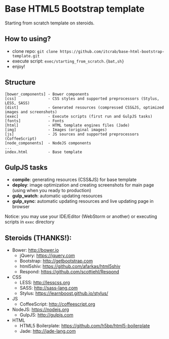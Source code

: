 # Base HTML5 Bootstrap template
Starting from scratch template on steroids.

## How to using?
* clone repo: `git clone https://github.com/itcrab/base-html-bootstrap-template.git`
* execute script: `exec/starting_from_scratch.{bat,sh}`
* enjoy!

## Structure
```
[bower_components] - Bower components
[css]              - CSS styles and supported preprocessors (Stylus, LESS, SASS)
[dist]             - Generated resources (compressed CSS&JS, optimized images and screenshots)
[exec]             - Execute scripts (first run and GulpJS tasks)
[fonts]            - Fonts
[html]             - HTML template engines files (Jade)
[img]              - Images (original images)
[js]               - JS sources and supported preprocessors (CoffeeScript)
[node_components]  - NodeJS components
...
index.html         - Base template
```

## GulpJS tasks
* **compile**: generating resources (CSS&JS) for base template
* **deploy**: image optimization and creating screenshots for main page (using when you ready to production)
* **gulp_watch**: automatic updating resources
* **gulp_sync**: automatic updating resources and live updating page in browser

Notice: you may use your IDE/Editor (WebStorm or another) or executing scripts in `exec` directory

## Steroids (THANKS!):
* Bower: http://bower.io
	* jQuery: https://jquery.com
	* Bootstrap: http://getbootstrap.com 
	* html5shiv: https://github.com/afarkas/html5shiv
	* Respond: https://github.com/scottjehl/Respond
* CSS
	* LESS: http://lesscss.org
	* SASS: http://sass-lang.com
	* Stylus: https://learnboost.github.io/stylus/
* JS
	* CoffeeScript: http://coffeescript.org
* NodeJS: https://nodejs.org
	* GulpJS: http://gulpjs.com
* HTML
	* HTML5 Boilerplate: https://github.com/h5bp/html5-boilerplate
	* Jade: http://jade-lang.com
